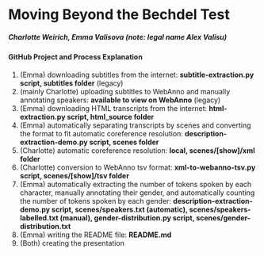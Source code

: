 # Moving Beyond the Bechdel Test
##### Charlotte Weirich, Emma Valisova (note: legal name Alex Valisu)

#### GitHub Project and Process Explanation
1. (Emma) downloading subtitles from the internet: **subtitle-extraction.py script, subtitles folder** (legacy)
3. (mainly Charlotte) uploading subtitles to WebAnno and manually annotating speakers: **available to view on WebAnno** (legacy)
4. (Emma) downloading HTML transcripts from the internet: **html-extraction.py script, html_source folder**
5. (Emma) automatically separating transcripts by scenes and converting the format to fit automatic coreference resolution: **description-extraction-demo.py script, scenes folder**
6. (Charlotte) automatic coreference resolution: **local, scenes/\[show\]/xml folder**
7. (Charlotte) conversion to WebAnno tsv format: **xml-to-webanno-tsv.py script, scenes/\[show\]/tsv folder**
8. (Emma) automatically extracting the number of tokens spoken by each character, manually annotating their gender, and automatically counting the number of tokens spoken by each gender: **description-extraction-demo.py script, scenes/speakers.txt (automatic), scenes/speakers-labelled.txt (manual), gender-distribution.py script, scenes/gender-distribution.txt**
9. (Emma) writing the README file: **README.md**
10. (Both) creating the presentation
